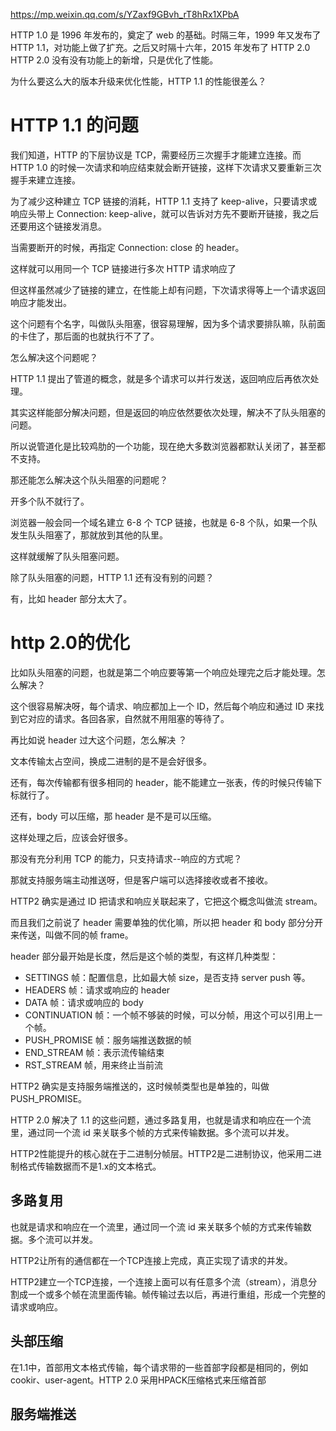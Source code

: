 https://mp.weixin.qq.com/s/YZaxf9GBvh_rT8hRx1XPbA

HTTP 1.0 是 1996 年发布的，奠定了 web 的基础。时隔三年，1999 年又发布了 HTTP 1.1，对功能上做了扩充。之后又时隔十六年，2015 年发布了 HTTP 2.0
HTTP 2.0 没有没有功能上的新增，只是优化了性能。

为什么要这么大的版本升级来优化性能，HTTP 1.1 的性能很差么？

# HTTP 1.1 的问题

我们知道，HTTP 的下层协议是 TCP，需要经历三次握手才能建立连接。而 HTTP 1.0 的时候一次请求和响应结束就会断开链接，这样下次请求又要重新三次握手来建立连接。

为了减少这种建立 TCP 链接的消耗，HTTP 1.1 支持了 keep-alive，只要请求或响应头带上 Connection: keep-alive，就可以告诉对方先不要断开链接，我之后还要用这个链接发消息。

当需要断开的时候，再指定 Connection: close 的 header。

这样就可以用同一个 TCP 链接进行多次 HTTP 请求响应了

但这样虽然减少了链接的建立，在性能上却有问题，下次请求得等上一个请求返回响应才能发出。

这个问题有个名字，叫做队头阻塞，很容易理解，因为多个请求要排队嘛，队前面的卡住了，那后面的也就执行不了了。

怎么解决这个问题呢？

HTTP 1.1 提出了管道的概念，就是多个请求可以并行发送，返回响应后再依次处理。

其实这样能部分解决问题，但是返回的响应依然要依次处理，解决不了队头阻塞的问题。

所以说管道化是比较鸡肋的一个功能，现在绝大多数浏览器都默认关闭了，甚至都不支持。

那还能怎么解决这个队头阻塞的问题呢？

开多个队不就行了。

浏览器一般会同一个域名建立 6-8 个 TCP 链接，也就是 6-8 个队，如果一个队发生队头阻塞了，那就放到其他的队里。

这样就缓解了队头阻塞问题。

除了队头阻塞的问题，HTTP 1.1 还有没有别的问题？

有，比如 header 部分太大了。

# http 2.0的优化

比如队头阻塞的问题，也就是第二个响应要等第一个响应处理完之后才能处理。怎么解决？

这个很容易解决呀，每个请求、响应都加上一个 ID，然后每个响应和通过 ID 来找到它对应的请求。各回各家，自然就不用阻塞的等待了。

再比如说 header 过大这个问题，怎么解决 ？

文本传输太占空间，换成二进制的是不是会好很多。

还有，每次传输都有很多相同的 header，能不能建立一张表，传的时候只传输下标就行了。

还有，body 可以压缩，那 header 是不是可以压缩。

这样处理之后，应该会好很多。

那没有充分利用 TCP 的能力，只支持请求--响应的方式呢？

那就支持服务端主动推送呀，但是客户端可以选择接收或者不接收。

HTTP2 确实是通过 ID 把请求和响应关联起来了，它把这个概念叫做流 stream。

而且我们之前说了 header 需要单独的优化嘛，所以把 header 和 body 部分分开来传送，叫做不同的帧 frame。

header 部分最开始是长度，然后是这个帧的类型，有这样几种类型：

- SETTINGS 帧：配置信息，比如最大帧 size，是否支持 server push 等。
- HEADERS 帧：请求或响应的 header
- DATA 帧：请求或响应的 body
- CONTINUATION 帧：一个帧不够装的时候，可以分帧，用这个可以引用上一个帧。
- PUSH_PROMISE 帧：服务端推送数据的帧
- END_STREAM 帧：表示流传输结束
- RST_STREAM 帧，用来终止当前流

HTTP2 确实是支持服务端推送的，这时候帧类型也是单独的，叫做 PUSH_PROMISE。

HTTP 2.0 解决了 1.1 的这些问题，通过多路复用，也就是请求和响应在一个流里，通过同一个流 id 来关联多个帧的方式来传输数据。多个流可以并发。

HTTP2性能提升的核心就在于二进制分帧层。HTTP2是二进制协议，他采用二进制格式传输数据而不是1.x的文本格式。

## 多路复用

也就是请求和响应在一个流里，通过同一个流 id 来关联多个帧的方式来传输数据。多个流可以并发。

HTTP2让所有的通信都在一个TCP连接上完成，真正实现了请求的并发。

HTTP2建立一个TCP连接，一个连接上面可以有任意多个流（stream），消息分割成一个或多个帧在流里面传输。帧传输过去以后，再进行重组，形成一个完整的请求或响应。

## 头部压缩

在1.1中，首部用文本格式传输，每个请求带的一些首部字段都是相同的，例如cookir、user-agent。HTTP 2.0 采用HPACK压缩格式来压缩首部

## 服务端推送